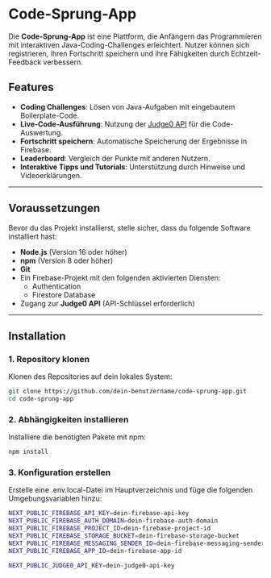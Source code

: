 # Code-Sprung-App

Die **Code-Sprung-App** ist eine Plattform, die Anfängern das Programmieren mit interaktiven Java-Coding-Challenges erleichtert. Nutzer können sich registrieren, ihren Fortschritt speichern und ihre Fähigkeiten durch Echtzeit-Feedback verbessern.

## Features

- **Coding Challenges**: Lösen von Java-Aufgaben mit eingebautem Boilerplate-Code.
- **Live-Code-Ausführung**: Nutzung der [Judge0 API](https://judge0.com/) für die Code-Auswertung.
- **Fortschritt speichern**: Automatische Speicherung der Ergebnisse in Firebase.
- **Leaderboard**: Vergleich der Punkte mit anderen Nutzern.
- **Interaktive Tipps und Tutorials**: Unterstützung durch Hinweise und Videoerklärungen.

---

## Voraussetzungen

Bevor du das Projekt installierst, stelle sicher, dass du folgende Software installiert hast:

- **Node.js** (Version 16 oder höher)
- **npm** (Version 8 oder höher)
- **Git**
- Ein Firebase-Projekt mit den folgenden aktivierten Diensten:
  - Authentication
  - Firestore Database
- Zugang zur **Judge0 API** (API-Schlüssel erforderlich)

---

## Installation

### 1. Repository klonen
Klonen des Repositories auf dein lokales System:

```bash
git clone https://github.com/dein-benutzername/code-sprung-app.git
cd code-sprung-app
```

### 2. Abhängigkeiten installieren

Installiere die benötigten Pakete mit npm:

```bash
npm install
```

### 3. Konfiguration erstellen

Erstelle eine .env.local-Datei im Hauptverzeichnis und füge die folgenden Umgebungsvariablen hinzu:

```bash
NEXT_PUBLIC_FIREBASE_API_KEY=dein-firebase-api-key
NEXT_PUBLIC_FIREBASE_AUTH_DOMAIN=dein-firebase-auth-domain
NEXT_PUBLIC_FIREBASE_PROJECT_ID=dein-firebase-project-id
NEXT_PUBLIC_FIREBASE_STORAGE_BUCKET=dein-firebase-storage-bucket
NEXT_PUBLIC_FIREBASE_MESSAGING_SENDER_ID=dein-firebase-messaging-sender-id
NEXT_PUBLIC_FIREBASE_APP_ID=dein-firebase-app-id

NEXT_PUBLIC_JUDGE0_API_KEY=dein-judge0-api-key
```
